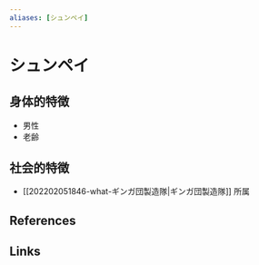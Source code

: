 ```yaml
---
aliases: [シュンペイ]
---
```

# シュンペイ

## 身体的特徴

- 男性
- 老齢

## 社会的特徴

- [[202202051846-what-ギンガ団製造隊|ギンガ団製造隊]] 所属

## References



## Links


